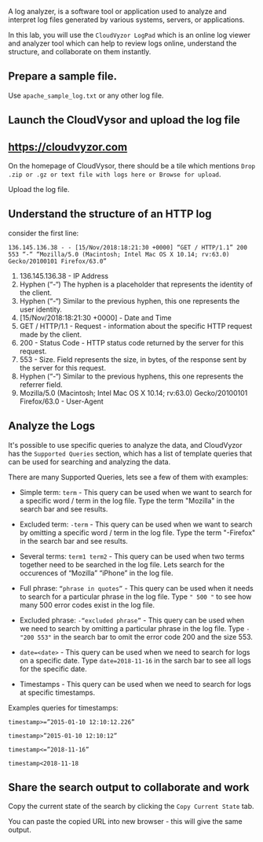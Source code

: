 A log analyzer, is a software tool or application used to analyze and interpret log files generated by various systems, servers, or applications.

In this lab, you will use the `CloudVyzor LogPad` which is an online log viewer and analyzer tool which can help to review logs online, understand the structure, and collaborate on them instantly.

## Prepare a sample file.
Use `apache_sample_log.txt` or any other log file.

## Launch the CloudVysor and upload the log file

## https://cloudvyzor.com

On the homepage of CloudVysor, there should be a tile which mentions `Drop .zip or .gz or text file with logs here or Browse for upload`.

Upload the log file.

## Understand the structure of an HTTP log

consider the first line:
```
136.145.136.38 - - [15/Nov/2018:18:21:30 +0000] “GET / HTTP/1.1” 200 553 “-“ “Mozilla/5.0 (Macintosh; Intel Mac OS X 10.14; rv:63.0) Gecko/20100101 Firefox/63.0”
```

1. 136.145.136.38 - IP Address
2. Hyphen (“-“) The hyphen is a placeholder that represents the identity of the client.
3. Hyphen (“-“) Similar to the previous hyphen, this one represents the user identity.
4. [15/Nov/2018:18:21:30 +0000] - Date and Time
5. GET / HTTP/1.1 - Request - information about the specific HTTP request made by the client.
6. 200 - Status Code -  HTTP status code returned by the server for this request.
7. 553 - Size. Field represents the size, in bytes, of the response sent by the server for this request.
8. Hyphen (“-“) Similar to the previous hyphens, this one represents the referrer field.
9. Mozilla/5.0 (Macintosh; Intel Mac OS X 10.14; rv:63.0) Gecko/20100101 Firefox/63.0 - User-Agent

## Analyze the Logs
It's possible to  use specific queries to analyze the data, and CloudVyzor has the `Supported Queries` section, which has a list of template queries that can be used for searching and analyzing the data.

There are many Supported Queries, lets see a few of them with examples:
- Simple term: `term` - This query can be used when we want to search for a specific word / term in the log file. Type the term "Mozilla" in the search bar and see results.

- Excluded term: `-term` - This query can be used when we want to search by omitting a specific word / term in the log file. Type the term "-Firefox" in the search bar and see results.

- Several terms: `term1 term2` - This query can be used when two terms together need to be searched in the log file. Lets search for the occurences of “Mozilla” “iPhone” in the log file.

- Full phrase: `“phrase in quotes”` - This query can be used when it needs to search for a particular phrase in the log file. Type `" 500 "` to see how many 500 error codes exist in the log file.

- Excluded phrase: `-“excluded phrase”` - This query can be used when we need to search by omitting a particular phrase in the log file. Type `-"200 553"` in the search bar to omit the error code 200 and the size 553.

- `date=<date>` - This query can be used when we need to search for logs on a specific date. Type `date=2018-11-16` in the sarch bar to see all logs for the specific date.

- Timestamps - This query can be used when we need to search for logs at specific timestamps.

Examples queries for timestamps:

`timestamp>=”2015-01-10 12:10:12.226”`

`timestamp>”2015-01-10 12:10:12”`

`timestamp<=”2018-11-16”`

`timestamp<2018-11-18`


## Share the search output to collaborate and work

Copy the current state of the search by clicking the `Copy Current State` tab.

You can paste the copied URL into new browser - this will give the same output.